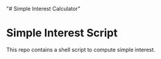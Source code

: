 "# Simple Interest Calculator" 
# Simple Interest Script
This repo contains a shell script to compute simple interest.
